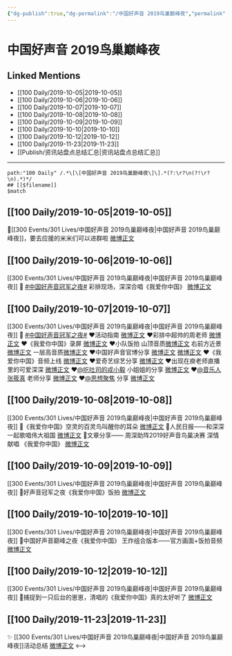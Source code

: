 ```yaml
---
{"dg-publish":true,"dg-permalink":"/中国好声音 2019鸟巢巅峰夜","permalink":"/中国好声音 2019鸟巢巅峰夜/","created":"2023-03-29T15:47:33.767+08:00","updated":"2023-04-10T16:16:09.485+08:00"}
---
```


# 中国好声音 2019鸟巢巅峰夜

## Linked Mentions
- [[100 Daily/2019-10-05\|2019-10-05]]
- [[100 Daily/2019-10-06\|2019-10-06]]
- [[100 Daily/2019-10-07\|2019-10-07]]
- [[100 Daily/2019-10-08\|2019-10-08]]
- [[100 Daily/2019-10-09\|2019-10-09]]
- [[100 Daily/2019-10-10\|2019-10-10]]
- [[100 Daily/2019-10-12\|2019-10-12]]
- [[100 Daily/2019-11-23\|2019-11-23]]
- [[Publish/资讯站盘点总结汇总\|资讯站盘点总结汇总]]


---

```expander
path:"100 Daily" /.*\[\[中国好声音 2019鸟巢巅峰夜\]\].*(?:\r?\n(?!\r?\n).*)*/
## [[$filename]]
$match
```
## [[100 Daily/2019-10-05\|2019-10-05]]
🌈[[300 Events/301 Lives/中国好声音 2019鸟巢巅峰夜\|中国好声音 2019鸟巢巅峰夜]]，要去应援的米米们可以进群啦 [微博正文](https://m.weibo.cn/6466290670/4424156844420330)
## [[100 Daily/2019-10-06\|2019-10-06]]
[[300 Events/301 Lives/中国好声音 2019鸟巢巅峰夜\|中国好声音 2019鸟巢巅峰夜]]
🌿 [#中国好声音冠军之夜#](https://s.weibo.com/weibo?q=%23%E4%B8%AD%E5%9B%BD%E5%A5%BD%E5%A3%B0%E9%9F%B3%E5%86%A0%E5%86%9B%E4%B9%8B%E5%A4%9C%23) 彩排现场，深深合唱《我爱你中国》
[微博正文](https://weibo.com/6466290670/IafO7EPVO)
## [[100 Daily/2019-10-07\|2019-10-07]]
[[300 Events/301 Lives/中国好声音 2019鸟巢巅峰夜\|中国好声音 2019鸟巢巅峰夜]]
🌿 [#中国好声音冠军之夜#](https://s.weibo.com/weibo?q=%23%E4%B8%AD%E5%9B%BD%E5%A5%BD%E5%A3%B0%E9%9F%B3%E5%86%A0%E5%86%9B%E4%B9%8B%E5%A4%9C%23)
❤️活动指南
[微博正文](https://m.weibo.cn/6466290670/4424685326159791)
❤️彩排中超帅的周老师
[微博正文](https://m.weibo.cn/6466290670/4424805254212640)
❤️《我爱你中国》录屏
[微博正文](https://m.weibo.cn/6466290670/4424880726784689)
❤️小队饭拍
山顶音质[微博正文](https://m.weibo.cn/6466290670/4424889169247133)
右前方近景[微博正文](https://m.weibo.cn/6466290670/4424902864280173)
一层高音质[微博正文](https://m.weibo.cn/6466290670/4424917204249259)
❤️中国好声音官博分享
[微博正文](https://m.weibo.cn/6466290670/4424882076922356)
[微博正文](https://m.weibo.cn/6466290670/4424886787148690)
❤️《我爱你中国》音频上线
[微博正文](https://m.weibo.cn/6466290670/4424909315135595)
❤️爱奇艺综艺分享
[微博正文](https://m.weibo.cn/6466290670/4424907742323726)
❤️出现在庾老师直播里的可爱深深
[微博正文](https://m.weibo.cn/6466290670/4424831116056870)
❤️[@吃吐司的戎小毅](https://weibo.com/n/%E5%90%83%E5%90%90%E5%8F%B8%E7%9A%84%E6%88%8E%E5%B0%8F%E6%AF%85) 小姐姐的分享
[微博正文](https://m.weibo.cn/6466290670/4424905040889218)
❤️[@音乐人张筱真](https://weibo.com/n/%E9%9F%B3%E4%B9%90%E4%BA%BA%E5%BC%A0%E7%AD%B1%E7%9C%9F) 老师分享
[微博正文](https://m.weibo.cn/6466290670/4424902322871719)
❤️[@思想聚焦](https://weibo.com/n/%E6%80%9D%E6%83%B3%E8%81%9A%E7%84%A6) 分享
[微博正文](https://m.weibo.cn/6466290670/4424927044533525)
## [[100 Daily/2019-10-08\|2019-10-08]]
[[300 Events/301 Lives/中国好声音 2019鸟巢巅峰夜\|中国好声音 2019鸟巢巅峰夜]]
🌸《我爱你中国》空灵的百灵鸟叫醒你的耳朵
[微博正文](https://m.weibo.cn/6466290670/4425039493495206)
🌸人民日报——和深深一起歌唱伟大祖国
[微博正文](https://m.weibo.cn/6466290670/4425161039848644)
🌸文章分享——
周深助阵2019好声音鸟巢决赛 深情献唱
《我爱你中国》
[微博正文](https://m.weibo.cn/6466290670/4425176818782784)
## [[100 Daily/2019-10-09\|2019-10-09]]
[[300 Events/301 Lives/中国好声音 2019鸟巢巅峰夜\|中国好声音 2019鸟巢巅峰夜]]
🍁好声音冠军之夜《我爱你中国》饭拍
[微博正文](https://m.weibo.cn/6466290670/4425619867307405)

## [[100 Daily/2019-10-10\|2019-10-10]]
[[300 Events/301 Lives/中国好声音 2019鸟巢巅峰夜\|中国好声音 2019鸟巢巅峰夜]]
🌟中国好声音巅峰之夜《我爱你中国》
王炸组合版本——官方画面+饭拍音频
[微博正文](https://m.weibo.cn/6466290670/4425855050740331)
## [[100 Daily/2019-10-12\|2019-10-12]]
[[300 Events/301 Lives/中国好声音 2019鸟巢巅峰夜\|中国好声音 2019鸟巢巅峰夜]]
🐬捕捉到一只后台的崽崽，清唱的《我爱你中国》真的太好听了 [微博正文](https://m.weibo.cn/6466290670/4426655093047241)
## [[100 Daily/2019-11-23\|2019-11-23]]
✨ [[300 Events/301 Lives/中国好声音 2019鸟巢巅峰夜\|中国好声音 2019鸟巢巅峰夜]]活动总结 [微博正文](https://m.weibo.cn/6466290670/4441723914728929)
<-->